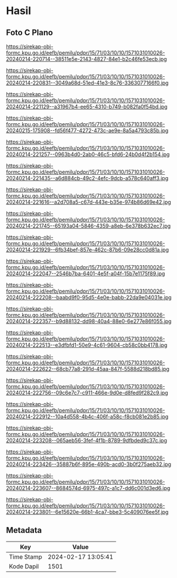 # Hasil

## Foto C Plano

https://sirekap-obj-formc.kpu.go.id/eefb/pemilu/pdpr/15/71/03/10/10/1571031010026-20240214-220714--38511e5e-2143-4827-84e1-b2c46fe53ecb.jpg

https://sirekap-obj-formc.kpu.go.id/eefb/pemilu/pdpr/15/71/03/10/10/1571031010026-20240214-220831--3049a68d-51ed-41e3-8c76-3363077166f0.jpg

https://sirekap-obj-formc.kpu.go.id/eefb/pemilu/pdpr/15/71/03/10/10/1571031010026-20240214-221129--a31967b4-ee65-4310-b749-b082fa0f54bd.jpg

https://sirekap-obj-formc.kpu.go.id/eefb/pemilu/pdpr/15/71/03/10/10/1571031010026-20240215-175908--fd56f477-4272-473c-ae9e-8a5a4793c85b.jpg

https://sirekap-obj-formc.kpu.go.id/eefb/pemilu/pdpr/15/71/03/10/10/1571031010026-20240214-221257--0963b4d0-2ab0-46c5-bfd6-24b0d4f2b154.jpg

https://sirekap-obj-formc.kpu.go.id/eefb/pemilu/pdpr/15/71/03/10/10/1571031010026-20240214-221435--a6d884cb-49c2-4efc-9dcb-a578c640aff3.jpg

https://sirekap-obj-formc.kpu.go.id/eefb/pemilu/pdpr/15/71/03/10/10/1571031010026-20240214-221616--a2d708a5-c67d-443e-b35e-974b86d69e42.jpg

https://sirekap-obj-formc.kpu.go.id/eefb/pemilu/pdpr/15/71/03/10/10/1571031010026-20240214-221745--65193a04-5846-4359-a8eb-6e378b632ec7.jpg

https://sirekap-obj-formc.kpu.go.id/eefb/pemilu/pdpr/15/71/03/10/10/1571031010026-20240214-221929--6fb34bef-857e-462c-87b6-09e28cc0d81a.jpg

https://sirekap-obj-formc.kpu.go.id/eefb/pemilu/pdpr/15/71/03/10/10/1571031010026-20240214-222047--2546b7ba-6401-4e5f-a04f-15b7e1175f89.jpg

https://sirekap-obj-formc.kpu.go.id/eefb/pemilu/pdpr/15/71/03/10/10/1571031010026-20240214-222208--baabd9f0-95d5-4e0e-babb-22da9e04031e.jpg

https://sirekap-obj-formc.kpu.go.id/eefb/pemilu/pdpr/15/71/03/10/10/1571031010026-20240214-222357--b9d88132-dd98-40a4-88e0-6e277e86f055.jpg

https://sirekap-obj-formc.kpu.go.id/eefb/pemilu/pdpr/15/71/03/10/10/1571031010026-20240214-222513--e3dfbfd1-50e9-4c61-9604-cb58c0bb4178.jpg

https://sirekap-obj-formc.kpu.go.id/eefb/pemilu/pdpr/15/71/03/10/10/1571031010026-20240214-222622--68cb77a8-291d-45aa-847f-5588d218bd85.jpg

https://sirekap-obj-formc.kpu.go.id/eefb/pemilu/pdpr/15/71/03/10/10/1571031010026-20240214-222756--09c6e7c7-c911-466e-9d0e-d8fed9f282c9.jpg

https://sirekap-obj-formc.kpu.go.id/eefb/pemilu/pdpr/15/71/03/10/10/1571031010026-20240214-222912--10a4d558-4b4c-406f-a58c-f8cb081e2b85.jpg

https://sirekap-obj-formc.kpu.go.id/eefb/pemilu/pdpr/15/71/03/10/10/1571031010026-20240214-223208--065aeb56-3fef-4f1b-8789-9dfbded9c37c.jpg

https://sirekap-obj-formc.kpu.go.id/eefb/pemilu/pdpr/15/71/03/10/10/1571031010026-20240214-223426--35887b6f-895e-490b-acd0-3b0f275aeb32.jpg

https://sirekap-obj-formc.kpu.go.id/eefb/pemilu/pdpr/15/71/03/10/10/1571031010026-20240214-223607--8684574d-6975-497c-a1c7-dd6c001d3ed6.jpg

https://sirekap-obj-formc.kpu.go.id/eefb/pemilu/pdpr/15/71/03/10/10/1571031010026-20240214-223801--6e15620e-66b1-4ca7-bbe3-5c409076ee5f.jpg


## Metadata

| Key        | Value               |
| ---------- | ------------------- |
| Time Stamp | 2024-02-17 13:05:41 |
| Kode Dapil | 1501                |



